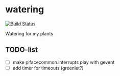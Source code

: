 # watering

[![Build Status](https://travis-ci.org/kampfschlaefer/watering.svg)](https://travis-ci.org/kampfschlaefer/watering)

Watering for my plants

## TODO-list

- [ ] make pifacecommon.interrupts play with gevent
- [ ] add timer for timeouts (greenlet?)